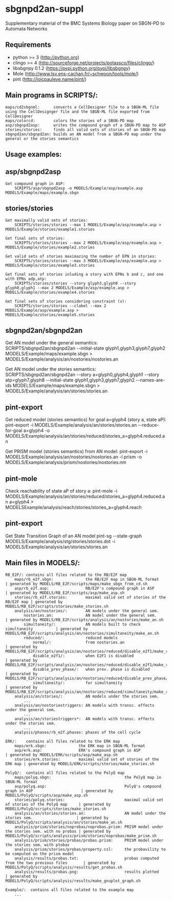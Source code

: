 # sbgnpd2an-suppl
Supplementary material of the BMC Systems Biology paper on SBGN-PD to Automata Networks

## Requirements

- python >= 3 (http://python.org)
- clingo >= 4 (http://sourceforge.net/projects/potassco/files/clingo/)
- libsbgnpy 0.1.2 (https://pypi.python.org/pypi/libsbgnpy)
- Mole (http://www.lsv.ens-cachan.fr/~schwoon/tools/mole/)
- pint (http://loicpauleve.name/pint/)

## Main programs in SCRIPTS/:
    maps/cd2sbgnml:      converts a CellDesigner file to a SBGN-ML file using the CellDesignger file and the SBGN-ML file exported from CellDesigner
    maps/colorcd:        colors the stories of a SBGN-PD map
    asp/sbgnpd2asp:      writes the compound graph of a SBGN-PD map to ASP
    stories/stories:     finds all valid sets of stories of an SBGN-PD map
    sbgnpd2an/sbgnpd2an: builds an AN model from a SBGN-PD map under the general or the stories semantics


## Usage examples:

asp/sbgnpd2asp
----------------
    Get compound graph in ASP:
        SCRIPTS/asp/sbgnpd2asp -o MODELS/Example/asp/example.asp MODELS/Example/maps/example.sbgn

stories/stories
----------------

    Get maximally valid sets of stories:
        SCRIPTS/stories/stories --max 1 MODELS/Example/asp/example.asp > MODELS/Example/stories/example1.stories

    Get final sets of stories:
        SCRIPTS/stories/stories --max 2 MODELS/Example/asp/example.asp > MODELS/Example/stories/example2.stories

    Get valid sets of stories maximazing the number of EPN in stories:
        SCRIPTS/stories/stories --max 3 MODELS/Example/asp/example.asp > MODELS/Example/stories/example3.stories

    Get final sets of stories inluding a story with EPNs b and c, and one with EPNs adp,atp:
        SCRIPTS/stories/stories --story glyph3,glyph0 --story glyph8,glyph1 --max 2 MODELS/Example/asp/example.asp > MODELS/Example/stories/example4.stories

    Get final sets of stories considering constraint (v):
        SCRIPTS/stories/stories --clabel --max 2 MODELS/Example/asp/example.asp > MODELS/Example/stories/example5.stories

sbgnpd2an/sbgnpd2an
----------------

Get AN model under the general semantics:
    SCRIPTS/sbgnpd2an/sbgnpd2an --initial-state glyph1,glyph3,glyph7,glyph2 MODELS/Example/maps/example.sbgn > MODELS/Example/analysis/an/nostories/nostories.an

Get AN model under the stories semantics:
    SCRIPTS/sbgnpd2an/sbgnpd2an --story a=glyph0,glyph4,glyph1 --story atp=glyph7,glyph8 --initial-state glyph1,glyph3,glyph7,glyph2 --names-are-ids MODELS/Example/maps/example.sbgn > MODELS/Example/analysis/an/stories/stories.an

pint-export
----------------

Get reduced model (stories semantics) for goal a=glyph4 (story a, state aP):
    pint-export -i MODELS/Example/analysis/an/stories/stories.an --reduce-for-goal a=glyph4 -o MODELS/Example/analysis/an/stories/reduced/stories_a=glyph4.reduced.an

Get PRISM model (stories semantics) from AN model:
    pint-export -i MODELS/Example/analysis/an/nostories/nostories.an -l prism -o MODELS/Example/analysis/prism/nostories/nostories.nm

pint-mole
----------------

Check reachability of state aP of story a:
    pint-mole -i MODELS/Example/analysis/an/stories/reduced/stories_a=glyph4.reduced.an a=glyph4 > MODELSExample/analysis/reach/stories/stories_a=glyph4.reach

pint-export
----------------

Get State Transition Graph of an AN model
    pint-sg --state-graph MODELS/Example/analysis/stg/stories/stories.dot -i MODELS/Example/analysis/an/stories/stories.an

## Main files in MODELS/:

    RB_E2F/: contains all files related to the RB/E2F map
        maps/rb_e2f.sbgn:              the RB/E2F map in SBGN-ML format               | generated by MODELS/RB_E2F/scripts/maps/make_sbgn_from_cd.sh
        asp/rb_e2f.asp:                RB/E2F's compound graph in ASP                 | generated by MODELS/RB_E2F/scripts/asp/make_asp.sh
        stories/rb_e2f.stories:        maximal valid set of stories of the RB/E2F map | generated by MODELS/RB_E2F/scripts/stories/make_stories.sh
        analysis/an/nostories/:        AN models under the general sem.
            nostories.an:              AN model under the general sem.                | generated by MODELS/RB_E2F/scripts/analysis/an/nostories/make_an.sh
            simultaneity/:             AN models built to check simultaneity          | generated by MODELS/RB_E2F/scripts/analysis/an/nostories/simultaneity/make_an.sh
            reduced/:                  reduced models
                normal/:               from nostories.an                              | generated by MODELS/RB_E2F/scripts/analysis/an/nostories/reduced/disable_e2f1/make_reduced.sh
                disable_e2f1/:         when E2F1 is disabled                          | generated by MODELS/RB_E2F/scripts/analysis/an/nostories/reduced/disable_e2f1/make_reduced.sh
                disable_prev_phase/:   when prev. phase is disabled                   | generated by MODELS/RB_E2F/scripts/analysis/an/nostories/reduced/disable_prev_phase/make_reduced.sh
                simultaneity/:         for simultaneity                               | generated by MODELS/RB_E2F/scripts/analysis/an/nostories/reduced/simultaneity/make_reduced.sh
        analysis/an/stories/:          AN models under the stories sem.
            ...
        analysis/an/nostoriestriggers: AN models with transc. effects under the general sem.
            ...
        analysis/an/storiestriggers*:  AN models with transc. effects under the stories sem.
            ...
        analysis/phases/rb_e2f.phases: phases of the cell cycle

    ERK/:    contains all files related to the ERK map
        maps/erk.sbgn:              the ERK map in SBGN-ML format
        asp/erk.asp:                ERK's compound graph in ASP                 | generated by MODELS/ERK/scripts/asp/make_asp.sh
        stories/erk.stories:        maximal valid set of stories of the ERK map | generated by MODELS/ERK/scripts/stories/make_stories.sh

    PolyQ/:  contains all files related to the PolyQ map
        maps/polyq.sbgn:                                the PolyQ map in SBGN-ML format
        asp/polyq.asp:                                  PolyQ's compound graph in ASP                     | generated by MODELS/PolyQ/scripts/asp/make_asp.sh
        stories/polyq.stories:                          maximal valid set of stories of the PolyQ map     | generated by MODELS/PolyQ/scripts/stories/make_stories.sh
        analysis/an/stories/stories.an:                 AN model under the stories sem.                   | generated by MODELS/PolyQ/scripts/analysis/an/stories/make_an.sh
        analysis/prism/stories/noprobas/noprobas.prism: PRISM model under the stories sem. with no probas | generated by MODELS/PolyQ/scripts/analysis/prism/stories/noprobas/make_prism.sh
        analysis/prism/stories/probas/probas.prism:     PRISM model under the stories sem. with ptobas
        analysis/prism/stories/probas/property.csl:     the probavility to be computed on the prism model
        analysis/results/probas.txt:                    probas computed from the two previous files       | generated by MODELS/PolyQ/scripts/analysis/results/get_probas.sh
        analysis/results/probas.png:                    results plotted                                   | generated by MODELS/PolyQ/scripts/analysis/results/make_gnuplot_graph.sh

    Example/:  contains all files related to the example map
        ...
